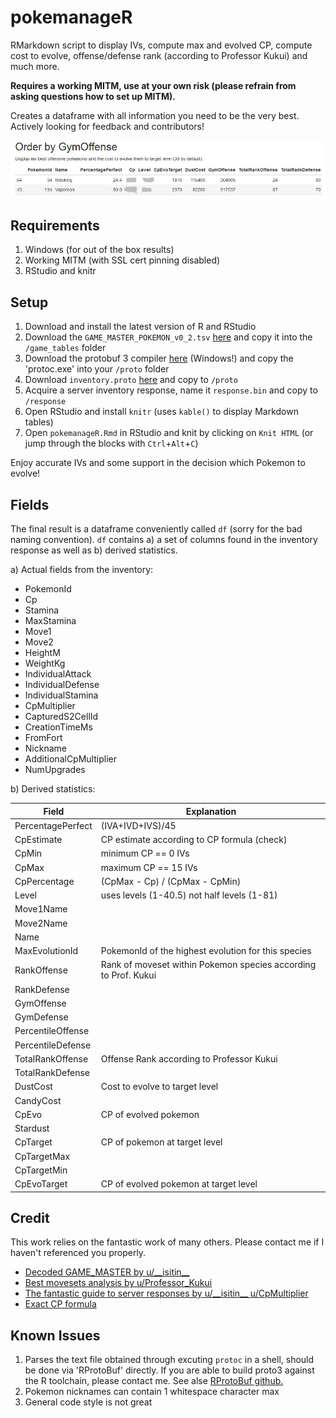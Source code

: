 # pokemanageR
RMarkdown script to display IVs, compute max and evolved CP, compute cost to evolve, offense/defense rank (according to Professor Kukui) and much more.

**Requires a working MITM, use at your own risk (please refrain from asking questions how to set up MITM).**

Creates a dataframe with all information you need to be the very best.
Actively looking for feedback and contributors!


![](assets/example.png)

## Requirements

1. Windows (for out of the box results)
2. Working MITM (with SSL cert pinning disabled)
3. RStudio and knitr

## Setup

1. Download and install the latest version of R and RStudio
3. Download the `GAME_MASTER_POKEMON_v0_2.tsv` [here](https://gist.github.com/anonymous/540700108cf0f051e11f70273e9e2590) and copy it into the `/game_tables` folder
4. Download the protobuf 3 compiler [here](https://github.com/google/protobuf/releases/download/v3.0.0/protoc-3.0.0-win32.zip) (Windows!) and copy the 'protoc.exe' into your `/proto` folder
5. Download `inventory.proto` [here](https://www.reddit.com/r/pokemongodev/comments/4svl1o/guide_to_pokemon_go_server_responses/) and copy to `/proto`
5. Acquire a server inventory response, name it `response.bin` and copy to `/response`
6. Open RStudio and install `knitr` (uses `kable()` to display Markdown tables)
7. Open `pokemanageR.Rmd` in RStudio and knit by clicking on `Knit HTML` (or jump through the blocks with `Ctrl`+`Alt`+`C`)

Enjoy accurate IVs and some support in the decision which Pokemon to evolve!

## Fields

The final result is a dataframe conveniently called `df` (sorry for the bad naming convention). `df` contains a) a set of columns found in the inventory response as well as b) derived statistics.

a) Actual fields from the inventory:

* PokemonId
* Cp
* Stamina
* MaxStamina
* Move1
* Move2
* HeightM
* WeightKg
* IndividualAttack
* IndividualDefense
* IndividualStamina
* CpMultiplier
* CapturedS2CellId
* CreationTimeMs
* FromFort
* Nickname
* AdditionalCpMultiplier
* NumUpgrades

b) Derived statistics:

| Field | Explanation |
| --- | --- |
| PercentagePerfect | (IVA+IVD+IVS)/45 |
| CpEstimate | CP estimate according to CP formula (check) |
| CpMin | minimum CP == 0 IVs |
| CpMax | maximum CP == 15 IVs |
| CpPercentage | (CpMax - Cp) / (CpMax - CpMin) |
| Level | uses levels (1-40.5) not half levels (1-81) |
| Move1Name | |
| Move2Name | |
| Name | |
| MaxEvolutionId | PokemonId of the highest evolution for this species |
| RankOffense | Rank of moveset within Pokemon species according to Prof. Kukui |
| RankDefense | |
| GymOffense| |
| GymDefense| |
| PercentileOffense | |
| PercentileDefense | |
| TotalRankOffense | Offense Rank according to Professor Kukui |
| TotalRankDefense
| DustCost |  Cost to evolve to target level |
| CandyCost | |
| CpEvo | CP of evolved pokemon |
| Stardust | |
| CpTarget | CP of pokemon at target level |
| CpTargetMax | |
| CpTargetMin | |
| CpEvoTarget | CP of evolved pokemon at target level |


## Credit
This work relies on the fantastic work of many others. Please contact me if I haven't referenced you properly.

 * [Decoded GAME_MASTER by u/\_\_isitin\_\_](https://www.reddit.com/r/pokemongodev/comments/4t59t1/decoded_game_master_protobuf_file_v01_all_pokemon/)
 * [Best movesets analysis by u/Professor_Kukui](https://www.reddit.com/r/TheSilphRoad/comments/4vcobt/posthotfix_pokemon_go_full_moveset_rankings/d5x9pj7)
 * [The fantastic guide to server responses by u/\_\_isitin\_\_  u/CpMultiplier](https://www.reddit.com/r/pokemongodev/comments/4svl1o/guide_to_pokemon_go_server_responses/)
 * [Exact CP formula](https://www.reddit.com/r/TheSilphRoad/comments/4t7r4d/exact_pokemon_cp_formula/)

## Known Issues

1. Parses the text file obtained through excuting `protoc` in a shell, should be done via 'RProtoBuf' directly. If you are able to build proto3 against the R toolchain, please contact me. See alse [RProtoBuf github.](https://github.com/eddelbuettel/rprotobuf/issues/6)
2. Pokemon nicknames can contain 1 whitespace character max
3. General code style is not great

